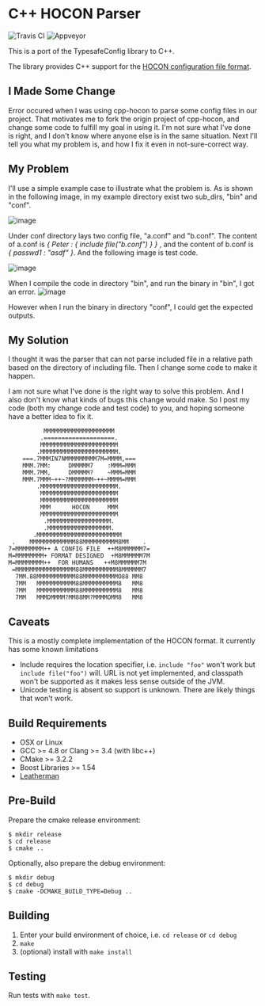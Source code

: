 # C++ HOCON Parser

![Travis CI](https://travis-ci.org/puppetlabs/cpp-hocon.svg)
![Appveyor](https://ci.appveyor.com/api/projects/status/github/puppetlabs/cpp-hocon?svg=true)



This is a port of the TypesafeConfig library to C++.

The library provides C++ support for the [HOCON configuration file format](https://github.com/typesafehub/config/blob/master/HOCON.md).

## I Made Some Change

Error occured when I was using cpp-hocon to parse some config files in our project. That motivates me to fork the origin project of cpp-hocon, and change some code to fulfill my goal in using it. I'm not sure what I've done is right, and I don't know where anyone else is in the same situation. Next I'll tell you what my problem is, and how I fix it even in not-sure-correct way.

## My Problem

I'll use a simple example case to illustrate what the problem is. As is shown in the following image, in my example directory exist two sub_dirs, "bin" and "conf".

![image]("https://github.com/SeaTalk/cpp-hocon/imgs/tree1.png")

Under conf directory lays two config file, "a.conf" and "b.conf". The content of a.conf is *{ Peter : { include file("b.conf") } }* , and the content of b.conf is *{ passwd1 : "asdf" }*. And the following image is test code.

![image]("https://github.com/SeaTalk/cpp-hocon/imgs/test_code.png")

When I compile the code in directory "bin", and run the binary in "bin", I got an error. ![image]("https://github.com/SeaTalk/cpp-hocon/imgs/error.png")

However when I run the binary in directory "conf", I could get the expected outputs.

## My Solution

I thought it was the parser that can not parse included file in a relative path based on the directory of including file. Then I change some code to make it happen. 

I am not sure what I've done is the right way to solve this problem. And I also don't know what kinds of bugs this change would make. So I post my code (both my change code and test code) to you, and hoping someone have a better idea to fix it.


```
          MMMMMMMMMMMMMMMMMMMM
         .====================.
         MMMMMMMMMMMMMMMMMMMMMM
        .MMMMMMMMMMMMMMMMMMMMMM.
    ===.7MMMIN7NMMMMMMMMM7M=MMMM,===
    MMM.7MM:     DMMMMM7    :MMM=MMM
    MMM.7MM,     DMMMMM?    ~MMM=MMM
    MMM.7MMM~++~?MMMMMMM~++~MMMM=MMM
        .MMMMMMMMMMMMMMMMMMMMMM.
         MMMMMMMMMMMMMMMMMMMMMM
         MMMMMMMMMMMMMMMMMMMMMM
         MMM      HOCON     MMM
         MMMMMMMMMMMMMMMMMMMMMM
          .MMMMMMMMMMMMMMMMMM.
          .MMMMMMMMMMMMMMMMMM.
       .MMMMMMMMMMMMMMMMMMMMMMMM
 .    MMMMMMMMMMMMM88MMMMMMMMMM8MM    .
7=MMMMMMMM++ A CONFIG FILE  ++M8MMMMMM7=
M=MMMMMMMM+ FORMAT DESIGNED  +M8MMMMMM7M
M=MMMMMMMM++  FOR HUMANS   ++M8MMMMMM7M
 =MMMMMMMMMMMMMMMMM88MMMMMMMMMM8MMMMMM7
  7MM.88MMMMMMMMMMM88MMMMMMMMMMO88 MM8
  7MM   MMMMMMMMMMM88MMMMMMMMMM8   MM8
  7MM   MMMMMMMMMMM88MMMMMMMMMM8   MM8
  7MM   MMMDMMMM?MM88MM?MMMMOMM8   MM8
```

## Caveats

This is a mostly complete implementation of the HOCON format. It currently has some known limitations

* Include requires the location specifier, i.e. `include "foo"` won't work but `include file("foo")` will. URL is not yet implemented, and classpath won't be supported as it makes less sense outside of the JVM.
* Unicode testing is absent so support is unknown. There are likely things that won't work.


## Build Requirements

* OSX or Linux
* GCC >= 4.8 or Clang >= 3.4 (with libc++)
* CMake >= 3.2.2
* Boost Libraries >= 1.54
* [Leatherman](https://github.com/puppetlabs/leatherman)


## Pre-Build

Prepare the cmake release environment:

    $ mkdir release
    $ cd release
    $ cmake ..


Optionally, also prepare the debug environment:

    $ mkdir debug
    $ cd debug
    $ cmake -DCMAKE_BUILD_TYPE=Debug ..


## Building

1. Enter your build environment of choice, i.e. `cd release` or `cd debug`
2. `make`
3. (optional) install with `make install`

## Testing

Run tests with `make test`.
